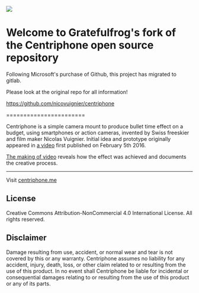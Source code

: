 ![](http://i.imgur.com/HI7PKFR.jpg)

Welcome to Gratefulfrog's fork of the Centriphone open source repository
=======================

Following Microsoft's purchase of Github, this project has migrated to gitlab.

Please look at the original repo for all information!

https://github.com/nicovuignier/centriphone

=======================

Centriphone is a simple camera mount to produce bullet time effect on a budget, using smartphones or action cameras, invented by Swiss freeskier and film maker Nicolas Vuignier. Initial idea and prototype originally appeared in [a video](https://www.youtube.com/channel/UCWZ1azLPeOlFTngufYH6lng) first published on February 5th 2016.

[The making of video](https://www.youtube.com/watch?v=d45oGNv8H98) reveals how the effect was achieved and documents the creative process.

---

Visit [centriphone.me](http://www.centriphone.me)


License
-------

Creative Commons Attribution-NonCommercial 4.0 International License.
All rights reserved.


Disclaimer
-------

Damage resulting from use, accident, or normal wear and tear is not covered by this or any warranty. Centriphone assumes no liability for any accident, injury, death, loss, or other claim related to or resulting from the use of this product. In no event shall Centriphone be liable for incidental or consequential damages relating to or resulting from the use of this product or any of its parts.
